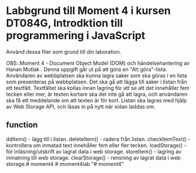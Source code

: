 # Labbgrund till Moment 4 i kursen DT084G, Introdktion till programmering i JavaScript
Använd dessa filer som grund till din laboration.

OBS:.Moment 4 - Document Object Model (DOM) och händelsehantering av Hanan Mutlak .
Denna uppgift går ut på att göra en "Att göra"-lista. Användaren av webbplatsen ska kunna lagra saker som ska göras i en lista som presenteras på webbplatsen.
Det ska gå att lägga till saker i listan från ett textfält. Textfältet ska kollas innan lagring för att se att det innehåller fem tecken eller mer, är texten kortare ska det inte gå att lagra, och användaren ska få ett meddelande om att texten är för kort.
Listan ska lagras med hjälp av Web Storage API, och läsas in på nytt när sidan laddas om. 
## function
ddItem() - lägg till i listan.
deleteItem() - radera från listan.
checkItemText() - kontrollera om inmatad text innehåller fem eller fler tecken.
loadStorage() - för inläsning/utskrift av lagrat data i web storage.
storeItem() - lagring av inmatning till web storage.
clearStorage() - rensning av lagrat data i web storage.#   m o m e n t 4  
 #   m o m e n t 4 l a b  
 "# moment4" 
